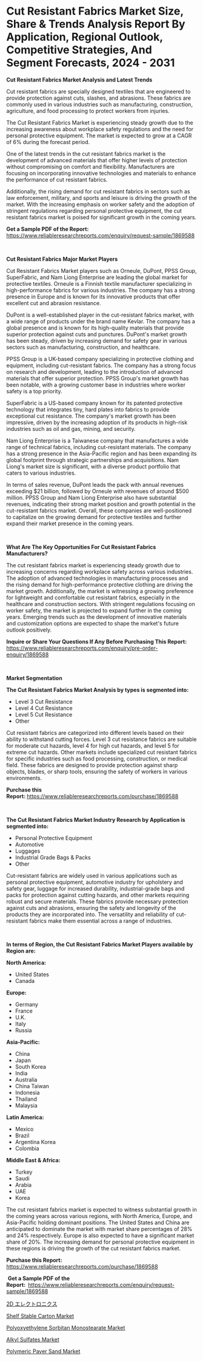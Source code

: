 <p><h1>Cut Resistant Fabrics Market Size, Share & Trends Analysis Report By Application, Regional Outlook, Competitive Strategies, And Segment Forecasts, 2024 - 2031</h1></p><p><strong>Cut Resistant Fabrics Market Analysis and Latest Trends</strong></p>
<p><p>Cut resistant fabrics are specially designed textiles that are engineered to provide protection against cuts, slashes, and abrasions. These fabrics are commonly used in various industries such as manufacturing, construction, agriculture, and food processing to protect workers from injuries.</p><p>The Cut Resistant Fabrics Market is experiencing steady growth due to the increasing awareness about workplace safety regulations and the need for personal protective equipment. The market is expected to grow at a CAGR of 6% during the forecast period.</p><p>One of the latest trends in the cut resistant fabrics market is the development of advanced materials that offer higher levels of protection without compromising on comfort and flexibility. Manufacturers are focusing on incorporating innovative technologies and materials to enhance the performance of cut resistant fabrics.</p><p>Additionally, the rising demand for cut resistant fabrics in sectors such as law enforcement, military, and sports and leisure is driving the growth of the market. With the increasing emphasis on worker safety and the adoption of stringent regulations regarding personal protective equipment, the cut resistant fabrics market is poised for significant growth in the coming years.</p></p>
<p><strong>Get a Sample PDF of the Report:&nbsp;</strong> <a href="https://www.reliableresearchreports.com/enquiry/request-sample/1869588">https://www.reliableresearchreports.com/enquiry/request-sample/1869588</a></p>
<p>&nbsp;</p>
<p><strong>Cut Resistant Fabrics Major Market Players</strong></p>
<p><p>Cut Resistant Fabrics Market players such as Orneule, DuPont, PPSS Group, SuperFabric, and Nam Liong Enterprise are leading the global market for protective textiles. Orneule is a Finnish textile manufacturer specializing in high-performance fabrics for various industries. The company has a strong presence in Europe and is known for its innovative products that offer excellent cut and abrasion resistance.</p><p>DuPont is a well-established player in the cut-resistant fabrics market, with a wide range of products under the brand name Kevlar. The company has a global presence and is known for its high-quality materials that provide superior protection against cuts and punctures. DuPont's market growth has been steady, driven by increasing demand for safety gear in various sectors such as manufacturing, construction, and healthcare.</p><p>PPSS Group is a UK-based company specializing in protective clothing and equipment, including cut-resistant fabrics. The company has a strong focus on research and development, leading to the introduction of advanced materials that offer superior protection. PPSS Group's market growth has been notable, with a growing customer base in industries where worker safety is a top priority.</p><p>SuperFabric is a US-based company known for its patented protective technology that integrates tiny, hard plates into fabrics to provide exceptional cut resistance. The company's market growth has been impressive, driven by the increasing adoption of its products in high-risk industries such as oil and gas, mining, and security.</p><p>Nam Liong Enterprise is a Taiwanese company that manufactures a wide range of technical fabrics, including cut-resistant materials. The company has a strong presence in the Asia-Pacific region and has been expanding its global footprint through strategic partnerships and acquisitions. Nam Liong's market size is significant, with a diverse product portfolio that caters to various industries.</p><p>In terms of sales revenue, DuPont leads the pack with annual revenues exceeding $21 billion, followed by Orneule with revenues of around $500 million. PPSS Group and Nam Liong Enterprise also have substantial revenues, indicating their strong market position and growth potential in the cut-resistant fabrics market. Overall, these companies are well-positioned to capitalize on the growing demand for protective textiles and further expand their market presence in the coming years.</p></p>
<p>&nbsp;</p>
<p><strong>What Are The Key Opportunities For Cut Resistant Fabrics Manufacturers?</strong></p>
<p><p>The cut resistant fabrics market is experiencing steady growth due to increasing concerns regarding workplace safety across various industries. The adoption of advanced technologies in manufacturing processes and the rising demand for high-performance protective clothing are driving the market growth. Additionally, the market is witnessing a growing preference for lightweight and comfortable cut resistant fabrics, especially in the healthcare and construction sectors. With stringent regulations focusing on worker safety, the market is projected to expand further in the coming years. Emerging trends such as the development of innovative materials and customization options are expected to shape the market's future outlook positively.</p></p>
<p><strong>Inquire or Share Your Questions If Any Before Purchasing This Report:</strong> <a href="https://www.reliableresearchreports.com/enquiry/pre-order-enquiry/1869588">https://www.reliableresearchreports.com/enquiry/pre-order-enquiry/1869588</a></p>
<p>&nbsp;</p>
<p><strong>Market Segmentation</strong></p>
<p><strong>The Cut Resistant Fabrics Market Analysis by types is segmented into:</strong></p>
<p><ul><li>Level 3 Cut Resistance</li><li>Level 4 Cut Resistance</li><li>Level 5 Cut Resistance</li><li>Other</li></ul></p>
<p><p>Cut resistant fabrics are categorized into different levels based on their ability to withstand cutting forces. Level 3 cut resistance fabrics are suitable for moderate cut hazards, level 4 for high cut hazards, and level 5 for extreme cut hazards. Other markets include specialized cut resistant fabrics for specific industries such as food processing, construction, or medical field. These fabrics are designed to provide protection against sharp objects, blades, or sharp tools, ensuring the safety of workers in various environments.</p></p>
<p><strong>Purchase this Report:&nbsp;</strong><a href="https://www.reliableresearchreports.com/purchase/1869588">https://www.reliableresearchreports.com/purchase/1869588</a></p>
<p>&nbsp;</p>
<p><strong>The Cut Resistant Fabrics Market Industry Research by Application is segmented into:</strong></p>
<p><ul><li>Personal Protective Equipment</li><li>Automotive</li><li>Luggages</li><li>Industrial Grade Bags & Packs</li><li>Other</li></ul></p>
<p><p>Cut-resistant fabrics are widely used in various applications such as personal protective equipment, automotive industry for upholstery and safety gear, luggage for increased durability, industrial-grade bags and packs for protection against cutting hazards, and other markets requiring robust and secure materials. These fabrics provide necessary protection against cuts and abrasions, ensuring the safety and longevity of the products they are incorporated into. The versatility and reliability of cut-resistant fabrics make them essential across a range of industries.</p></p>
<p>&nbsp;</p>
<p><strong>In terms of Region, the Cut Resistant Fabrics Market Players available by Region are:</strong></p>
<p>
    <p> <strong> North America: </strong>
        <ul>
            <li>United States</li>
            <li>Canada</li>
        </ul>
        </p> 
    <p> <strong> Europe: </strong>
        <ul>
            <li>Germany</li>
            <li>France</li>
            <li>U.K.</li>
            <li>Italy</li>
            <li>Russia</li>
        </ul>
        </p> 
    <p> <strong> Asia-Pacific: </strong>
        <ul>
            <li>China</li>
            <li>Japan</li>
            <li>South Korea</li>
            <li>India</li>
            <li>Australia</li>
            <li>China Taiwan</li>
            <li>Indonesia</li>
            <li>Thailand</li>
            <li>Malaysia</li>
        </ul>
        </p> 
    <p> <strong> Latin America: </strong>
        <ul>
            <li>Mexico</li>
            <li>Brazil</li>
            <li>Argentina Korea</li>
            <li>Colombia</li>
        </ul>
        </p> 
    <p> <strong> Middle East & Africa: </strong>
        <ul>
            <li>Turkey</li>
            <li>Saudi</li>
            <li>Arabia</li>
            <li>UAE</li>
            <li>Korea</li>
        </ul>
    </p>
    </p>
<p><p>The cut resistant fabrics market is expected to witness substantial growth in the coming years across various regions, with North America, Europe, and Asia-Pacific holding dominant positions. The United States and China are anticipated to dominate the market with market share percentages of 28% and 24% respectively. Europe is also expected to have a significant market share of 20%. The increasing demand for personal protective equipment in these regions is driving the growth of the cut resistant fabrics market.</p></p>
<p><strong>Purchase this Report: </strong><a href="https://www.reliableresearchreports.com/purchase/1869588">https://www.reliableresearchreports.com/purchase/1869588</a></p>
<p>&nbsp;<strong>Get a Sample PDF of the Report:&nbsp;&nbsp;</strong><a href="https://www.reliableresearchreports.com/enquiry/request-sample/1869588">https://www.reliableresearchreports.com/enquiry/request-sample/1869588</a></p>
<p><strong></strong></p>
<p><p><a href="https://github.com/ycmtqqhvk3273/Market-Research-Report-List-1/blob/main/6147028193913.md">2D エレクトロニクス</a></p><p><a href="https://github.com/myacatherineblakecaczo9vcsw/Market-Research-Report-List-1/blob/main/shelf-stable-carton-market.md">Shelf Stable Carton Market</a></p><p><a href="https://issuu.com/reportprime-2/docs/polyoxyethylene-sorbitan-monostearate-market-size-">Polyoxyethylene Sorbitan Monostearate Market</a></p><p><a href="https://issuu.com/reportprime-2/docs/alkyl-sulfates-market-size-2030.pptx">Alkyl Sulfates Market</a></p><p><a href="https://github.com/okotobwrhuteie/Market-Research-Report-List-1/blob/main/polymeric-paver-sand-market.md">Polymeric Paver Sand Market</a></p></p>